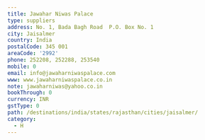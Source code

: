```yaml
---
title: Jawahar Niwas Palace
type: suppliers
address: No. 1, Bada Bagh Road  P.O. Box No. 1
city: Jaisalmer
country: India
postalCode: 345 001
areaCode: '2992'
phone: 252208, 252288, 253540
mobile: 0
email: info@jawaharniwaspalace.com
www: www.jawaharniwaspalace.co.in
note: jawaharniwas@yahoo.co.in
bookThrough: 0
currency: INR
gstType: 0
path: /destinations/india/states/rajasthan/cities/jaisalmer/
category:
  - H
---
```


